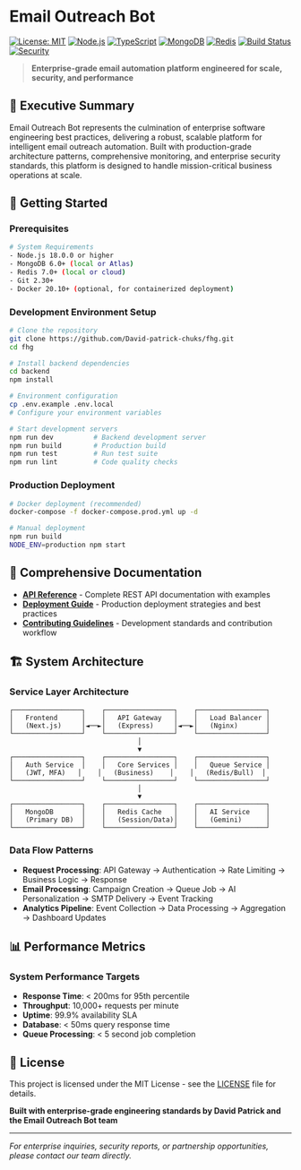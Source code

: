 # Email Outreach Bot

[![License: MIT](https://img.shields.io/badge/License-MIT-yellow.svg)](https://opensource.org/licenses/MIT)
[![Node.js](https://img.shields.io/badge/Node.js-18+-green.svg)](https://nodejs.org/)
[![TypeScript](https://img.shields.io/badge/TypeScript-5.0+-blue.svg)](https://www.typescriptlang.org/)
[![MongoDB](https://img.shields.io/badge/MongoDB-6.0+-green.svg)](https://www.mongodb.com/)
[![Redis](https://img.shields.io/badge/Redis-7.0+-red.svg)](https://redis.io/)
[![Build Status](https://img.shields.io/badge/build-passing-brightgreen.svg)](https://github.com/David-patrick-chuks/fhg)
[![Security](https://img.shields.io/badge/security-A+-brightgreen.svg)](https://github.com/David-patrick-chuks/fhg)

> **Enterprise-grade email automation platform engineered for scale, security, and performance**

## 🎯 Executive Summary

Email Outreach Bot represents the culmination of enterprise software engineering best practices, delivering a robust, scalable platform for intelligent email outreach automation. Built with production-grade architecture patterns, comprehensive monitoring, and enterprise security standards, this platform is designed to handle mission-critical business operations at scale.

## 🚀 Getting Started

### Prerequisites
```bash
# System Requirements
- Node.js 18.0.0 or higher
- MongoDB 6.0+ (local or Atlas)
- Redis 7.0+ (local or cloud)
- Git 2.30+
- Docker 20.10+ (optional, for containerized deployment)
```

### Development Environment Setup
```bash
# Clone the repository
git clone https://github.com/David-patrick-chuks/fhg.git
cd fhg

# Install backend dependencies
cd backend
npm install

# Environment configuration
cp .env.example .env.local
# Configure your environment variables

# Start development servers
npm run dev          # Backend development server
npm run build        # Production build
npm run test         # Run test suite
npm run lint         # Code quality checks
```

### Production Deployment
```bash
# Docker deployment (recommended)
docker-compose -f docker-compose.prod.yml up -d

# Manual deployment
npm run build
NODE_ENV=production npm start
```

## 📖 Comprehensive Documentation

- **[API Reference](./docs/api.md)** - Complete REST API documentation with examples
- **[Deployment Guide](./docs/deployment.md)** - Production deployment strategies and best practices
- **[Contributing Guidelines](./CONTRIBUTING.md)** - Development standards and contribution workflow

## 🏗️ System Architecture

### Service Layer Architecture
```
┌─────────────────┐    ┌─────────────────┐    ┌─────────────────┐
│   Frontend      │    │   API Gateway   │    │   Load Balancer │
│   (Next.js)     │◄──►│   (Express)     │◄──►│   (Nginx)       │
└─────────────────┘    └─────────────────┘    └─────────────────┘
                                │
                                ▼
┌─────────────────┐    ┌─────────────────┐    ┌─────────────────┐
│   Auth Service  │    │   Core Services │    │   Queue Service │
│   (JWT, MFA)   │    │   (Business)    │    │   (Redis/Bull)  │
└─────────────────┘    └─────────────────┘    └─────────────────┘
                                │
                                ▼
┌─────────────────┐    ┌─────────────────┐    ┌─────────────────┐
│   MongoDB       │    │   Redis Cache   │    │   AI Service    │
│   (Primary DB)  │    │   (Session/Data)│    │   (Gemini)      │
└─────────────────┘    └─────────────────┘    └─────────────────┘
```

### Data Flow Patterns
- **Request Processing**: API Gateway → Authentication → Rate Limiting → Business Logic → Response
- **Email Processing**: Campaign Creation → Queue Job → AI Personalization → SMTP Delivery → Event Tracking
- **Analytics Pipeline**: Event Collection → Data Processing → Aggregation → Dashboard Updates

## 📊 Performance Metrics

### System Performance Targets
- **Response Time**: < 200ms for 95th percentile
- **Throughput**: 10,000+ requests per minute
- **Uptime**: 99.9% availability SLA
- **Database**: < 50ms query response time
- **Queue Processing**: < 5 second job completion


## 📄 License

This project is licensed under the MIT License - see the [LICENSE](LICENSE) file for details.

**Built with enterprise-grade engineering standards by David Patrick and the Email Outreach Bot team**

---

*For enterprise inquiries, security reports, or partnership opportunities, please contact our team directly.*
